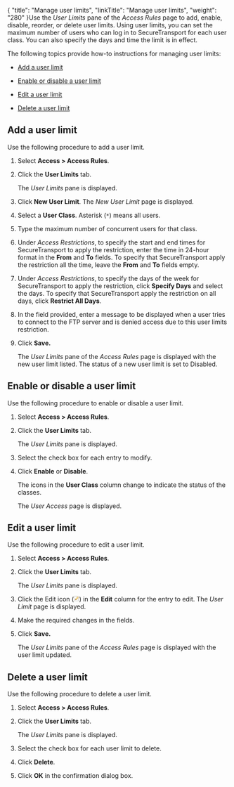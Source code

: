 {
    "title": "Manage user limits",
    "linkTitle": "Manage user limits",
    "weight": "280"
}Use the *User Limits* pane of the *Access Rules* page to add, enable, disable, reorder, or delete user limits. Using user limits, you can set the maximum number of users who can log in to SecureTransport for each user class. You can also specify the days and time the limit is in effect.



The following topics provide how-to instructions for managing user limits:



-   [Add a user limit](#add)

-   [Enable or disable a user limit](#enable)

-   [Edit a user limit](#edit)

-   [Delete a user limit](#delete)



## <span id="Add"></span>Add a user limit



Use the following procedure to add a user limit.



1.  Select **Access > Access Rules**.

2.  Click the **User Limits** tab.  

    The *User Limits* pane is displayed.

3.  Click **New User Limit**. The *New User Limit* page is displayed.

4.  Select a **User Class**. Asterisk (`*`) means all users.

5.  Type the maximum number of concurrent users for that class.

6.  Under *Access Restrictions*, to specify the start and end times for SecureTransport to apply the restriction, enter the time in 24-hour format in the **From** and **To** fields. To specify that SecureTransport apply the restriction all the time, leave the **From** and **To** fields empty.

7.  Under *Access Restrictions*, to specify the days of the week for SecureTransport to apply the restriction, click **Specify Days** and select the days. To specify that SecureTransport apply the restriction on all days, click **Restrict All Days**.

8.  In the field provided, enter a message to be displayed when a user tries to connect to the FTP server and is denied access due to this user limits restriction.

9.  Click **Save.**  

    The *User Limits* pane of the *Access Rules* page is displayed with the new user limit listed. The status of a new user limit is set to Disabled.



## <span id="Enable"></span>Enable or disable a user limit



Use the following procedure to enable or disable a user limit.



1.  Select **Access > Access Rules**.

2.  Click the **User Limits** tab.  

    The *User Limits* pane is displayed.

3.  Select the check box for each entry to modify.

4.  Click **Enable** or **Disable**.  

    The icons in the **User Class** column change to indicate the status of the classes.  

    The *User Access* page is displayed.



## <span id="Edit"></span>Edit a user limit



Use the following procedure to edit a user limit.



1.  Select **Access > Access Rules**.

2.  Click the **User Limits** tab.  

    The *User Limits* pane is displayed.

3.  Click the Edit icon (![Edit](EditIcon_12x13.png)) in the **Edit** column for the entry to edit. The *User Limit* page is displayed.

4.  Make the required changes in the fields.

5.  Click **Save.**  

    The *User Limits* pane of the *Access Rules* page is displayed with the user limit updated.



## <span id="Delete"></span>Delete a user limit



Use the following procedure to delete a user limit.



1.  Select **Access > Access Rules**.

2.  Click the **User Limits** tab.  

    The *User Limits* pane is displayed.

3.  Select the check box for each user limit to delete.

4.  Click **Delete**.

5.  Click **OK** in the confirmation dialog box.

